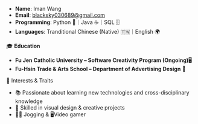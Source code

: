 
- **Name**: Iman Wang
- **Email**: blacksky030689@gmail.com  
- **Programming**: Python 🐍｜Java ☕｜SQL 🗄  
- **Languages**: Tranditional Chinese (Native) 🇹🇼｜English 🌍  

🎓 **Education**
- **Fu Jen Catholic University – Software Creativity Program (Ongoing)**🖥️  
- **Fu-Hsin Trade & Arts School – Department of Advertising Design** 🎨  


🌱 Interests & Traits
- 📚 Passionate about learning new technologies and cross-disciplinary knowledge  
- 🎨 Skilled in visual design & creative projects  
- 🏃‍♂️ Jogging & 🖥️Video gamer
